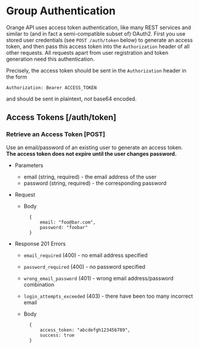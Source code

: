 # Group Authentication
Orange API uses access token authentication, like many REST services and similar
to (and in fact a semi-compatible subset of) OAuth2. First you use stored
user credentials (see `POST /auth/token` below) to generate an access token,
and then pass this access token into the `Authorization` header of all other
requests. All requests apart from user registration and token generation
need this authentication.

Precisely, the access token should be sent in the `Authorization` header in the
form

```http
Authorization: Bearer ACCESS_TOKEN
```

and should be sent in plaintext, _not_ base64 encoded.


## Access Tokens [/auth/token]
### Retrieve an Access Token [POST]
Use an email/password of an existing user to generate an access token. **The
access token does not expire until the user changes password.**

+ Parameters
    + email (string, required) - the email address of the user
    + password (string, required) - the corresponding password

+ Request
    + Body

            {
                email: "foo@bar.com",
                password: "foobar"
            }

+ Response 201
    Errors
    + `email_required` (400) - no email address specified
    + `password_required` (400) - no password specified
    + `wrong_email_password` (401) - wrong email address/password combination
    + `login_attempts_exceeded` (403) - there have been too many incorrect email

    + Body

            {
                access_token: "abcdefgh123456789",
                success: true
            }


